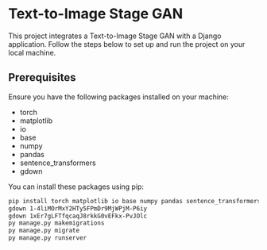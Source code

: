 # Text-to-Image Stage GAN

This project integrates a Text-to-Image Stage GAN with a Django application. Follow the steps below to set up and run the project on your local machine.

## Prerequisites

Ensure you have the following packages installed on your machine:

- torch
- matplotlib
- io
- base
- numpy
- pandas
- sentence_transformers
- gdown

You can install these packages using pip:

```bash
pip install torch matplotlib io base numpy pandas sentence_transformers gdown
gdown 1-4liMOrMxY2HTy5FPmDr9MjWPjM-P6iy
gdown 1xEr7gLFTfqcaqJ8rkkG0vEFkx-PvJOlc
py manage.py makemigrations
py manage.py migrate
py manage.py runserver
